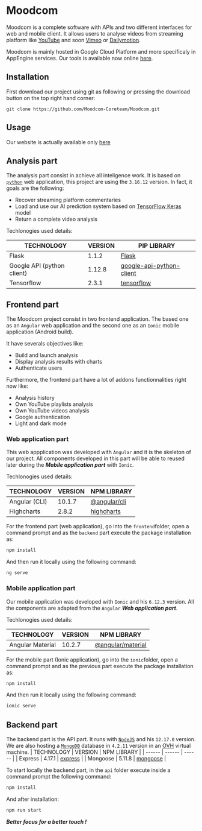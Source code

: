 # Moodcom

Moodcom is a complete software with APIs and two different interfaces for web and mobile client. It allows users to analyse videos from streaming platform like [YouTube](https://www.youtube.com/ "YouTube's website") and soon [Vimeo](https://vimeo.com/ "Vimeo's website") or [Dailymotion](https://www.dailymotion.com/ "Dailymotion's website").

Moodcom is mainly hosted in Google Cloud Platform and more specificaly in AppEngine services. Our tools is available now online [here](https://moodcom.ew.r.appspot.com/ "Moodcom's website").

## Installation 

First download our project using git as following or pressing the download button on the top right hand corner:
```git
git clone https://github.com/Moodcom-Coreteam/Moodcom.git
```

## Usage
Our website is actually available only [here](https://moodcom.ew.r.appspot.com/ "Moodcom's website")

## Analysis part

The analysis part consist in achieve all inteligence work. It is based on [`python`](https://www.python.org/downloads/release/python-3612/ "Python 3.6.12 release page") web application, this project are using the `3.16.12` version. In fact, it goals are the following:
 - Recover streaming platform commentaries
 - Load and use our AI prediction system based on [TensorFlow Keras](https://www.tensorflow.org/api_docs/python/tf/keras/Model "TensorFlow Kerras model documentation") model
 - Return a complete video analysis

Techlonogies used details:

| TECHNOLOGY | VERSION | PIP LIBRARY |
| ------ | ------ | ------ |
| Flask | 1.1.2 | [Flask](https://pypi.org/project/Flask/ "Flask PIP page") |
| Google API (python client) | 1.12.8 | [google-api-python-client](https://pypi.org/project/google-api-python-client/ "Google API python client documentation") |
| Tensorflow | 2.3.1 | [tensorflow](https://pypi.org/project/tensorflow/ "Tensorflow PIP page") |

## Frontend part

The Moodcom project consist in two frontend application. The based one as an `Angular` web application and the second one as an `Ionic` mobile application (Android build).

It have severals objectives like:
- Build and launch analysis
- Display analysis results with charts
- Authenticate users

Furthermore, the frontend part have a lot of addons functionnalities right now like:
- Analysis history
- Own YouTube playlists analysis
- Own YouTube videos analysis
- Google authentication
- Light and dark mode

### Web application part

This web appplication was developed with `Angular` and it is the skeleton of our project. All components developed in this part will be able to reused later during the ***Mobile application part***  with `Ionic`.

Techlonogies used details:

| TECHNOLOGY | VERSION | NPM LIBRARY |
| ------ | ------ | ------ |
| Angular (CLI) | 10.1.7 | [@angular/cli](https://www.npmjs.com/package/@angular/cli "@Angular/cli NPM page") |
| Highcharts | 2.8.2 | [highcharts](https://www.npmjs.com/package/highcharts "Highcharts NPM page") |

For the frontend part (web application), go into the ```frontend```folder, open a command prompt and as the ```backend``` part execute the package installation as:

```sh
npm install
```

And then run it locally using the following command:
```sh
ng serve
```

### Mobile application part

Our mobile application was developed with `Ionic` and his `6.12.3` version. All the components are adapted from the `Angular` ***Web application part***.

Techlonogies used details:

| TECHNOLOGY | VERSION | NPM LIBRARY |
| ------ | ------ | ------ |
| Angular Material | 10.2.7 | [@angular/material](https://www.npmjs.com/package/@angular/material "@Angular/material NPM page") |

For the mobile part (Ionic application), go into the ```ionic```folder, open a command prompt and as the previous part execute the package installation as:

```sh
npm install
```

And then run it locally using the following command:
```sh
ionic serve
```

## Backend part

The backend part is the API part. It runs with [`NodeJS`](https://nodejs.org/ "NodeJS offcial website") and his `12.17.0`  version. We are also hosting a [`MongoDB`](https://www.mongodb.com/ "MongoDB's website") database in `4.2.11` version in an [OVH](https://www.ovh.com/ "OVH's website") virtual machine.
| TECHNOLOGY | VERSION | NPM LIBRARY |
| ------ | ------ | ------ |
| Express | 4.17.1 | [express](https://www.npmjs.com/package/express "express NPM page") |
| Mongoose | 5.11.8 | [mongoose](https://www.npmjs.com/package/mongoose "mongoose NPM page") |

To start locally the backend part, in the ```api``` folder execute inside a command prompt the following command:
```sh
npm install
```
And after installation:
```sh
npm run start
```

***Better focus for a better touch !***
